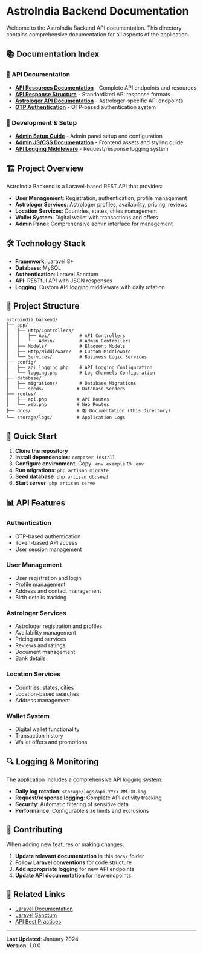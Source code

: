 # AstroIndia Backend Documentation

Welcome to the AstroIndia Backend API documentation. This directory contains comprehensive documentation for all aspects of the application.

## 📚 Documentation Index

### 🚀 API Documentation
- **[API Resources Documentation](API_RESOURCES_DOCUMENTATION.md)** - Complete API endpoints and resources
- **[API Response Structure](API_RESPONSE_STRUCTURE.md)** - Standardized API response formats
- **[Astrologer API Documentation](ASTROLOGER_API_DOCUMENTATION.md)** - Astrologer-specific API endpoints
- **[OTP Authentication](OTP_AUTHENTICATION.md)** - OTP-based authentication system

### 🔧 Development & Setup
- **[Admin Setup Guide](ADMIN_SETUP.md)** - Admin panel setup and configuration
- **[Admin JS/CSS Documentation](ADMIN_JS_CSS_README.md)** - Frontend assets and styling guide
- **[API Logging Middleware](API_LOGGING_MIDDLEWARE.md)** - Request/response logging system

## 🏗️ Project Overview

AstroIndia Backend is a Laravel-based REST API that provides:

- **User Management**: Registration, authentication, profile management
- **Astrologer Services**: Astrologer profiles, availability, pricing, reviews
- **Location Services**: Countries, states, cities management
- **Wallet System**: Digital wallet with transactions and offers
- **Admin Panel**: Comprehensive admin interface for management

## 🛠️ Technology Stack

- **Framework**: Laravel 8+
- **Database**: MySQL
- **Authentication**: Laravel Sanctum
- **API**: RESTful API with JSON responses
- **Logging**: Custom API logging middleware with daily rotation

## 📁 Project Structure

```
astroindia_backend/
├── app/
│   ├── Http/Controllers/
│   │   ├── Api/           # API Controllers
│   │   └── Admin/         # Admin Controllers
│   ├── Models/            # Eloquent Models
│   ├── Http/Middleware/   # Custom Middleware
│   └── Services/          # Business Logic Services
├── config/
│   ├── api_logging.php    # API Logging Configuration
│   └── logging.php        # Log Channels Configuration
├── database/
│   ├── migrations/        # Database Migrations
│   └── seeds/            # Database Seeders
├── routes/
│   ├── api.php           # API Routes
│   └── web.php           # Web Routes
├── docs/                 # 📚 Documentation (This Directory)
└── storage/logs/         # Application Logs
```

## 🚀 Quick Start

1. **Clone the repository**
2. **Install dependencies**: `composer install`
3. **Configure environment**: Copy `.env.example` to `.env`
4. **Run migrations**: `php artisan migrate`
5. **Seed database**: `php artisan db:seed`
6. **Start server**: `php artisan serve`

## 📊 API Features

### Authentication
- OTP-based authentication
- Token-based API access
- User session management

### User Management
- User registration and login
- Profile management
- Address and contact management
- Birth details tracking

### Astrologer Services
- Astrologer registration and profiles
- Availability management
- Pricing and services
- Reviews and ratings
- Document management
- Bank details

### Location Services
- Countries, states, cities
- Location-based searches
- Address management

### Wallet System
- Digital wallet functionality
- Transaction history
- Wallet offers and promotions

## 🔍 Logging & Monitoring

The application includes a comprehensive API logging system:

- **Daily log rotation**: `storage/logs/api-YYYY-MM-DD.log`
- **Request/response logging**: Complete API activity tracking
- **Security**: Automatic filtering of sensitive data
- **Performance**: Configurable size limits and exclusions

## 📝 Contributing

When adding new features or making changes:

1. **Update relevant documentation** in this `docs/` folder
2. **Follow Laravel conventions** for code structure
3. **Add appropriate logging** for new API endpoints
4. **Update API documentation** for new endpoints

## 🔗 Related Links

- [Laravel Documentation](https://laravel.com/docs)
- [Laravel Sanctum](https://laravel.com/docs/sanctum)
- [API Best Practices](https://restfulapi.net/)

---

**Last Updated**: January 2024  
**Version**: 1.0.0 
